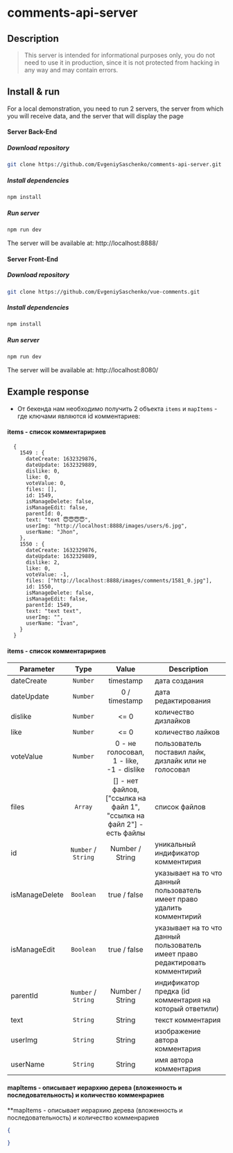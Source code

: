 # comments-api-server

## Description

> This server is intended for informational purposes only, you do not need to use it in production, since it is not protected from hacking in any way and may contain errors.

## Install & run

For a local demonstration, you need to run 2 servers, the server from which you will receive data, and the server that will display the page

#### Server Back-End

##### Download repository
```bash
git clone https://github.com/EvgeniySaschenko/comments-api-server.git
```

##### Install dependencies
```bash
npm install
```

##### Run server
```bash
npm run dev
```

The server will be available at: http://localhost:8888/

#### Server Front-End

##### Download repository
```bash
git clone https://github.com/EvgeniySaschenko/vue-comments.git
```

##### Install dependencies
```bash
npm install
```

##### Run server
```bash
npm run dev
```

The server will be available at: http://localhost:8080/


## Example response


- От бекенда нам необходимо получить 2 объекта `items` и `mapItems` - где ключами являются id комментариев:

#### items - список комментаририев
```
  {
    1549 : {
      dateCreate: 1632329876,
      dateUpdate: 1632329889,
      dislike: 0,
      like: 0,
      voteValue: 0,
      files: [],
      id: 1549,
      isManageDelete: false,
      isManageEdit: false,
      parentId: 0,
      text: "text 😇😇😇😇",
      userImg: "http://localhost:8888/images/users/6.jpg",
      userName: "Jhon",
    },
    1550 : {
      dateCreate: 1632329876,
      dateUpdate: 1632329889,
      dislike: 2,
      like: 0,
      voteValue: -1,
      files: ["http://localhost:8888/images/comments/1581_0.jpg"],
      id: 1550,
      isManageDelete: false,
      isManageEdit: false,
      parentId: 1549,
      text: "text text",
      userImg: "",
      userName: "Ivan",
    }
  }
```

#### items - список комментаририев
| Parameter | Type | Value | Description |
| --- | :---: | :---: | --- |
| dateCreate | `Number` | timestamp | дата создания |
| dateUpdate | `Number` | 0 / timestamp | дата редактирования |
| dislike | `Number` | <= 0 | количество дизлайков |
| like | `Number` | <= 0 | количество лайков |
| voteValue | `Number` | 0 - не голосовал, <br> 1 - like, <br> -1 - dislike | пользователь поставил лайк, дизлайк или  не голосовал |
| files | `Array` | [] - нет файлов,<br> ["ссылка на файл 1", "ссылка на файл 2"] - есть файлы | список файлов |
| id | `Number` / `String` | Number / String |  уникальный индификатор комментирия |
| isManageDelete | `Boolean` | true / false | указывает на то что данный пользователь имеет право удалить комментирий |
| isManageEdit | `Boolean` | true / false | указывает на то что данный пользователь имеет право редактировать комментирий |
| parentId | `Number` / `String` | Number / String | индификатор предка (id комментария на который ответили) |
| text | `String` | String | текст комментария |
| userImg | `String` | String | изображение автора комментария |
| userName | `String` | String | имя автора комментария |

#### mapItems - описывает иерархию дерева (вложенность и последовательность) и количество комменрариев

**mapItems - описывает иерархию дерева (вложенность и последовательность) и количество комменрариев

```json
{

}
```
